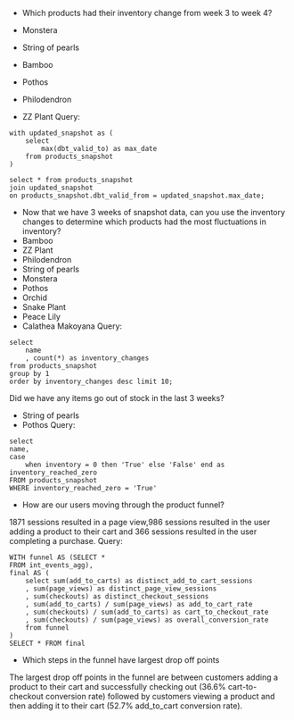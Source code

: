 * Which products had their inventory change from week 3 to week 4? 

* Monstera
* String of pearls
* Bamboo
* Pothos
* Philodendron
* ZZ Plant
Query:
```
with updated_snapshot as (
    select 
        max(dbt_valid_to) as max_date 
    from products_snapshot
) 

select * from products_snapshot
join updated_snapshot
on products_snapshot.dbt_valid_from = updated_snapshot.max_date;

```
* Now that we have 3 weeks of snapshot data, can you use the inventory changes to determine which products had the most fluctuations in inventory? 
* Bamboo	
* ZZ Plant	
* Philodendron	
* String of pearls	
* Monstera	
* Pothos	
* Orchid	
* Snake Plant	
* Peace Lily	
* Calathea Makoyana	
Query: 
```
select
    name
    , count(*) as inventory_changes
from products_snapshot
group by 1
order by inventory_changes desc limit 10;
```

Did we have any items go out of stock in the last 3 weeks? 
* String of pearls
* Pothos
Query:
```
select 
name,
case 
    when inventory = 0 then 'True' else 'False' end as inventory_reached_zero
FROM products_snapshot
WHERE inventory_reached_zero = 'True'
```

* How are our users moving through the product funnel?

1871 sessions resulted in a page view,986 sessions resulted in the user adding a product to their cart and 366 sessions resulted in the user completing a purchase.
Query: 
```
WITH funnel AS (SELECT * 
FROM int_events_agg),
final AS (
    select sum(add_to_carts) as distinct_add_to_cart_sessions
    , sum(page_views) as distinct_page_view_sessions
    , sum(checkouts) as distinct_checkout_sessions
    , sum(add_to_carts) / sum(page_views) as add_to_cart_rate
    , sum(checkouts) / sum(add_to_carts) as cart_to_checkout_rate
    , sum(checkouts) / sum(page_views) as overall_conversion_rate
    from funnel
)
SELECT * FROM final
```
* Which steps in the funnel have largest drop off points

The largest drop off points in the funnel are between customers adding a product to their cart and successfully checking out (36.6% cart-to-checkout conversion rate) followed by customers viewing a product and then adding it to their cart (52.7% add_to_cart conversion rate).